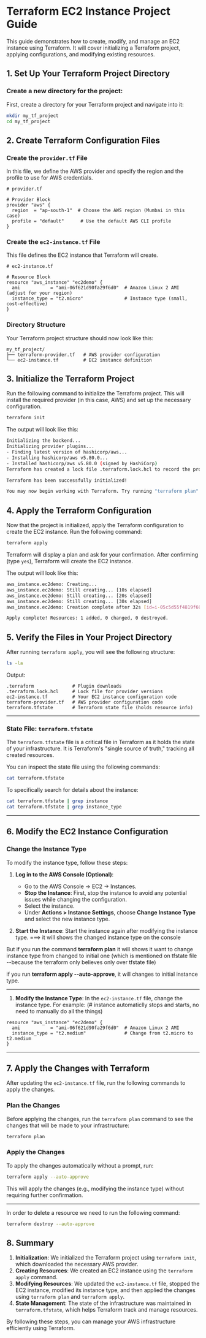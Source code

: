 # **Terraform EC2 Instance Project Guide**

This guide demonstrates how to create, modify, and manage an EC2 instance using Terraform. It will cover initializing a Terraform project, applying configurations, and modifying existing resources.

## **1. Set Up Your Terraform Project Directory**

### **Create a new directory for the project:**
First, create a directory for your Terraform project and navigate into it:

```bash
mkdir my_tf_project
cd my_tf_project
```

## **2. Create Terraform Configuration Files**

### **Create the `provider.tf` File**

In this file, we define the AWS provider and specify the region and the profile to use for AWS credentials.

```hcl
# provider.tf

# Provider Block
provider "aws" {
  region  = "ap-south-1"  # Choose the AWS region (Mumbai in this case)
  profile = "default"      # Use the default AWS CLI profile
}
```

### **Create the `ec2-instance.tf` File**

This file defines the EC2 instance that Terraform will create.

```hcl
# ec2-instance.tf

# Resource Block
resource "aws_instance" "ec2demo" {
  ami           = "ami-06f621d90fa29f6d0"  # Amazon Linux 2 AMI (adjust for your region)
  instance_type = "t2.micro"               # Instance type (small, cost-effective)
}
```

### **Directory Structure**

Your Terraform project structure should now look like this:

```
my_tf_project/
├── terraform-provider.tf   # AWS provider configuration
└── ec2-instance.tf         # EC2 instance definition
```

## **3. Initialize the Terraform Project**

Run the following command to initialize the Terraform project. This will install the required provider (in this case, AWS) and set up the necessary configuration.

```bash
terraform init
```

The output will look like this:

```bash
Initializing the backend...
Initializing provider plugins...
- Finding latest version of hashicorp/aws...
- Installing hashicorp/aws v5.80.0...
- Installed hashicorp/aws v5.80.0 (signed by HashiCorp)
Terraform has created a lock file .terraform.lock.hcl to record the provider selections it made above. Include this file in your version control repository so that Terraform can guarantee to make the same selections by default when you run "terraform init" in the future.

Terraform has been successfully initialized!

You may now begin working with Terraform. Try running "terraform plan" to see any changes that are required for your infrastructure. All Terraform commands should now work.
```

## **4. Apply the Terraform Configuration**

Now that the project is initialized, apply the Terraform configuration to create the EC2 instance. Run the following command:

```bash
terraform apply
```

Terraform will display a plan and ask for your confirmation. After confirming (type `yes`), Terraform will create the EC2 instance.

The output will look like this:

```bash
aws_instance.ec2demo: Creating...
aws_instance.ec2demo: Still creating... [10s elapsed]
aws_instance.ec2demo: Still creating... [20s elapsed]
aws_instance.ec2demo: Still creating... [30s elapsed]
aws_instance.ec2demo: Creation complete after 32s [id=i-05c5d55f4819f6069]

Apply complete! Resources: 1 added, 0 changed, 0 destroyed.
```

## **5. Verify the Files in Your Project Directory**

After running `terraform apply`, you will see the following structure:

```bash
ls -la
```

Output:

```
.terraform              # Plugin downloads
.terraform.lock.hcl     # Lock file for provider versions
ec2-instance.tf         # Your EC2 instance configuration code
terraform-provider.tf   # AWS provider configuration code
terraform.tfstate       # Terraform state file (holds resource info)
```
---

### **State File: `terraform.tfstate`**

The `terraform.tfstate` file is a critical file in Terraform as it holds the state of your infrastructure. It is Terraform's "single source of truth," tracking all created resources.

You can inspect the state file using the following commands:

```bash
cat terraform.tfstate
```

To specifically search for details about the instance:

```bash
cat terraform.tfstate | grep instance
cat terraform.tfstate | grep instance_type
```

---

## **6. Modify the EC2 Instance Configuration**

### **Change the Instance Type**

To modify the instance type, follow these steps:

1. **Log in to the AWS Console (Optional)**:
    - Go to the AWS Console → EC2 → Instances.
   - **Stop the Instance**: First, stop the instance to avoid any potential issues while changing the configuration.
   - Select the instance.
   - Under **Actions > Instance Settings**, choose **Change Instance Type** and select the new instance type.

2. **Start the Instance**: Start the instance again after modifying the instance type. ===> it will shows the changed instance type on the console 

But if you run the command **terraform plan** it will shows it want to change instance type from changed to initial one (which is mentioned on tfstate file --because the terraform only believes only over tfstate file)

if you run **terraform apply --auto-approve**, it will changes to initial instance type.

---

1. **Modify the Instance Type**: In the `ec2-instance.tf` file, change the instance type. For example: (# instance automaticlly stops and starts, no need to manually do all the things)

```hcl
resource "aws_instance" "ec2demo" {
  ami           = "ami-06f621d90fa29f6d0"  # Amazon Linux 2 AMI
  instance_type = "t2.medium"              # Change from t2.micro to t2.medium
}
```

---

## **7. Apply the Changes with Terraform** 

After updating the `ec2-instance.tf` file, run the following commands to apply the changes.

### **Plan the Changes**

Before applying the changes, run the `terraform plan` command to see the changes that will be made to your infrastructure:

```bash
terraform plan
```

### **Apply the Changes**

To apply the changes automatically without a prompt, run:

```bash
terraform apply --auto-approve
```

This will apply the changes (e.g., modifying the instance type) without requiring further confirmation.

---
In order to delete a resource we need to run the following command:

```bash
terraform destroy --auto-approve
```

## **8. Summary**

1. **Initialization**: We initialized the Terraform project using `terraform init`, which downloaded the necessary AWS provider.
2. **Creating Resources**: We created an EC2 instance using the `terraform apply` command.
3. **Modifying Resources**: We updated the `ec2-instance.tf` file, stopped the EC2 instance, modified its instance type, and then applied the changes using `terraform plan` and `terraform apply`.
4. **State Management**: The state of the infrastructure was maintained in `terraform.tfstate`, which helps Terraform track and manage resources.

By following these steps, you can manage your AWS infrastructure efficiently using Terraform.
